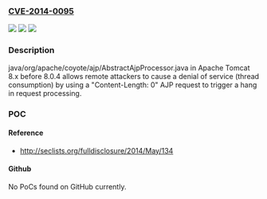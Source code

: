 ### [CVE-2014-0095](https://cve.mitre.org/cgi-bin/cvename.cgi?name=CVE-2014-0095)
![](https://img.shields.io/static/v1?label=Product&message=n%2Fa&color=blue)
![](https://img.shields.io/static/v1?label=Version&message=n%2Fa&color=blue)
![](https://img.shields.io/static/v1?label=Vulnerability&message=n%2Fa&color=brighgreen)

### Description

java/org/apache/coyote/ajp/AbstractAjpProcessor.java in Apache Tomcat 8.x before 8.0.4 allows remote attackers to cause a denial of service (thread consumption) by using a "Content-Length: 0" AJP request to trigger a hang in request processing.

### POC

#### Reference
- http://seclists.org/fulldisclosure/2014/May/134

#### Github
No PoCs found on GitHub currently.

